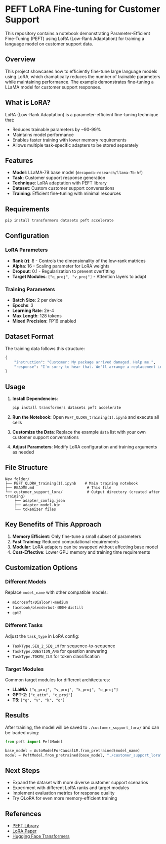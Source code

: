 # PEFT LoRA Fine-tuning for Customer Support

This repository contains a notebook demonstrating Parameter-Efficient Fine-Tuning (PEFT) using LoRA (Low-Rank Adaptation) for training a language model on customer support data.

## Overview

This project showcases how to efficiently fine-tune large language models using LoRA, which dramatically reduces the number of trainable parameters while maintaining performance. The example demonstrates fine-tuning a LLaMA model for customer support responses.

## What is LoRA?

LoRA (Low-Rank Adaptation) is a parameter-efficient fine-tuning technique that:
- Reduces trainable parameters by ~90-99%
- Maintains model performance
- Enables faster training with lower memory requirements
- Allows multiple task-specific adapters to be stored separately

## Features

- **Model**: LLaMA-7B base model (`decapoda-research/llama-7b-hf`)
- **Task**: Customer support response generation
- **Technique**: LoRA adaptation with PEFT library
- **Dataset**: Custom customer support conversations
- **Training**: Efficient fine-tuning with minimal resources

## Requirements

```bash
pip install transformers datasets peft accelerate
```

## Configuration

### LoRA Parameters
- **Rank (r)**: 8 - Controls the dimensionality of the low-rank matrices
- **Alpha**: 16 - Scaling parameter for LoRA weights
- **Dropout**: 0.1 - Regularization to prevent overfitting
- **Target Modules**: `["q_proj", "v_proj"]` - Attention layers to adapt

### Training Parameters
- **Batch Size**: 2 per device
- **Epochs**: 3
- **Learning Rate**: 2e-4
- **Max Length**: 128 tokens
- **Mixed Precision**: FP16 enabled

## Dataset Format

The training data follows this structure:
```python
{
    "instruction": "Customer: My package arrived damaged. Help me.",
    "response": "I'm sorry to hear that. We'll arrange a replacement immediately."
}
```

## Usage

1. **Install Dependencies**:
   ```bash
   pip install transformers datasets peft accelerate
   ```

2. **Run the Notebook**:
   Open `PEFT_QLORA_training(1).ipynb` and execute all cells

3. **Customize the Data**:
   Replace the example `data` list with your own customer support conversations

4. **Adjust Parameters**:
   Modify LoRA configuration and training arguments as needed

## File Structure

```
New folder/
├── PEFT_QLORA_training(1).ipynb    # Main training notebook
├── README.md                        # This file
└── customer_support_lora/           # Output directory (created after training)
    ├── adapter_config.json
    ├── adapter_model.bin
    └── tokenizer files
```

## Key Benefits of This Approach

1. **Memory Efficient**: Only fine-tune a small subset of parameters
2. **Fast Training**: Reduced computational requirements
3. **Modular**: LoRA adapters can be swapped without affecting base model
4. **Cost-Effective**: Lower GPU memory and training time requirements

## Customization Options

### Different Models
Replace `model_name` with other compatible models:
- `microsoft/DialoGPT-medium`
- `facebook/blenderbot-400M-distill`
- `gpt2`

### Different Tasks
Adjust the `task_type` in LoRA config:
- `TaskType.SEQ_2_SEQ_LM` for sequence-to-sequence
- `TaskType.QUESTION_ANS` for question answering
- `TaskType.TOKEN_CLS` for token classification

### Target Modules
Common target modules for different architectures:
- **LLaMA**: `["q_proj", "v_proj", "k_proj", "o_proj"]`
- **GPT-2**: `["c_attn", "c_proj"]`
- **T5**: `["q", "v", "k", "o"]`

## Results

After training, the model will be saved to `./customer_support_lora/` and can be loaded using:

```python
from peft import PeftModel

base_model = AutoModelForCausalLM.from_pretrained(model_name)
model = PeftModel.from_pretrained(base_model, "./customer_support_lora")
```

## Next Steps

- Expand the dataset with more diverse customer support scenarios
- Experiment with different LoRA ranks and target modules
- Implement evaluation metrics for response quality
- Try QLoRA for even more memory-efficient training

## References

- [PEFT Library](https://github.com/huggingface/peft)
- [LoRA Paper](https://arxiv.org/abs/2106.09685)
- [Hugging Face Transformers](https://huggingface.co/transformers/)
